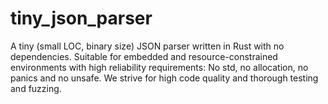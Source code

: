 # tiny_json_parser

A tiny (small LOC, binary size) JSON parser written in Rust with no dependencies. Suitable for embedded and resource-constrained environments with high reliability requirements: No std, no allocation, no panics and no unsafe. We strive for high code quality and thorough testing and fuzzing.
